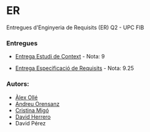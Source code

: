# ER
Entregues d'Enginyeria de Requisits (ER) Q2 - UPC FIB

### Entregues
* [Entrega Estudi de Context](https://github.com/andyfratello/ER/tree/main/Estudi%20de%20context) - Nota: 9

* [Entrega Especificació de Requisits](https://github.com/andyfratello/ER/tree/main/Especificaci%C3%B3%20de%20requisits) - Nota: 9.25


### Autors:
* [Àlex Ollé](https://github.com/aolle99)
* [Andreu Orensanz](https://github.com/andyfratello)
* [Cristina Migó](https://github.com/crismigo)
* [David Herrero](https://github.com/davidhefe)
* David Pérez
